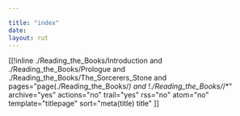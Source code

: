 ```yaml
---

title: "index"
date: 
layout: rut
---
```


[[!inline 
    ./Reading_the_Books/Introduction and
    ./Reading_the_Books/Prologue and
    ./Reading_the_Books/The_Sorcerers_Stone and
    pages="page(./Reading_the_Books/*) and 
    !./Reading_the_Books/*/*"
    archive="yes" actions="no" trail="yes" rss="no" atom="no" template="titlepage" sort="meta(title) title"
]]

